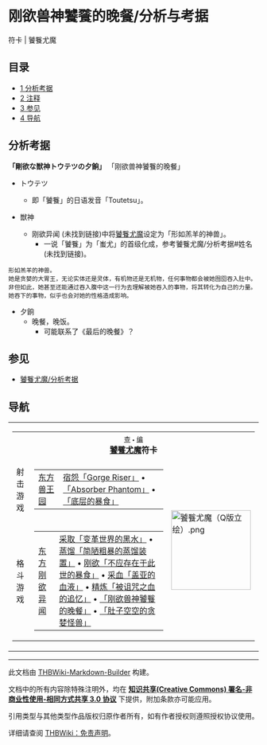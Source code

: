 # 刚欲兽神饕餮的晚餐/分析与考据

<!-- source html: G:\repos\THBWiki-Markdown-Builder\THBWikiMarkdown\Temp\main\f\fe\ns0%3A%E5%88%9A%E6%AC%B2%E5%85%BD%E7%A5%9E%E9%A5%95%E9%A4%AE%E7%9A%84%E6%99%9A%E9%A4%90%2F%E5%88%86%E6%9E%90%E4%B8%8E%E8%80%83%E6%8D%AE.html -->

符卡 | 饕餮尤魔

## 目录

- [1 分析考据](#分析考据)
- [2 注释](#注释)
- [3 参见](#参见)
- [4 导航](#导航)




## 分析考据
  
 **「剛欲な獣神トウテツの夕餉」**  「刚欲兽神饕餮的晚餐」
  

- トウテツ
  - 即「饕餮」的日语发音「Toutetsu」。

- 獣神
  - 刚欲异闻 (未找到链接)中将[饕餮尤魔](./饕餮尤魔.md)设定为「形如羔羊的神兽」。
    - 一说「饕餮」为「蚩尤」的首级化成，参考饕餮尤魔/分析考据#姓名 (未找到链接)。



```
形如羔羊的神兽。
她是贪婪的大胃王，无论实体还是灵体，有机物还是无机物，任何事物都会被她囫囵吞入肚中。
非但如此，她甚至还能通过吞入腹中这一行为去理解被她吞入的事物，将其转化为自己的力量。
她吞下的事物，似乎也会对她的性格造成影响。
```

- 夕餉
  - 晚餐，晚饭。
    - 可能联系了《最后的晚餐》？




## 参见
- [饕餮尤魔/分析考据](./饕餮尤魔-分析考据.md)

## 导航

<table><tbody><tr><td><table cellspacing="0" class="nowraplinks mw-collapsible mw-collapsed" style="width:100%;;;"><tbody><tr><th style=";" colspan="3" class="navbox-title"><div class="navbar"><div class="noprint plainlinksneverexpand" style="background-color:transparent; padding:0; font-weight:normal; font-size:80%; white-space:nowrap;"><a href="./模板-饕餮尤魔符卡导航.md" title="模板:饕餮尤魔符卡导航"><span style=";;border:none;" title="查看这个模板">查</span></a>&#160;<span style="font-size:80%;">•</span>&#160;<a href="/index.php?title=%E6%A8%A1%E6%9D%BF:%E9%A5%95%E9%A4%AE%E5%B0%A4%E9%AD%94%E7%AC%A6%E5%8D%A1%E5%AF%BC%E8%88%AA&amp;action=edit"><span style=";;border:none;" title="您可以编辑这个模板。请在储存变更之前先预览">编</span></a></div></div><span><a href="./饕餮尤魔.md" title="饕餮尤魔">饕餮尤魔</a>符卡</span></th></tr><tr><td></td></tr><tr><td class="navbox-group" style=";;">射击游戏</td><td style=";;" class="navbox-list navbox-odd"><div></div><table cellspacing="0" class="nowraplinks navbox-subgroup" style="width:100%;;;;"><tbody><tr><td class="navbox-group" style=";;"><div><a href="./东方兽王园.md" title="东方兽王园">东方兽王园</a></div></td><td style=";;" class="navbox-list navbox-odd"><div><a href="/%E5%AE%BF%E6%80%A8%E3%80%8CGorge_Riser%E3%80%8D" class="mw-redirect" title="宿怨「Gorge Riser」">宿怨「Gorge Riser」</a> &#8226; <a href="/%E3%80%8CAbsorber_Phantom%E3%80%8D" class="mw-redirect" title="「Absorber Phantom」">「Absorber Phantom」</a> &#8226; <a href="/%E3%80%8C%E5%BA%95%E5%B1%82%E7%9A%84%E6%9A%B4%E9%A3%9F%E3%80%8D" class="mw-redirect" title="「底层的暴食」">「底层的暴食」</a></div></td></tr></tbody></table><div></div></td><td class="navbox-image" style="" rowspan="3"><a href="./文件-饕餮尤魔（Q版立绘）.png.md" class="image"><img alt="饕餮尤魔（Q版立绘）.png" src="https://upload.thwiki.cc/thumb/a/ac/%E9%A5%95%E9%A4%AE%E5%B0%A4%E9%AD%94%EF%BC%88Q%E7%89%88%E7%AB%8B%E7%BB%98%EF%BC%89.png/160px-%E9%A5%95%E9%A4%AE%E5%B0%A4%E9%AD%94%EF%BC%88Q%E7%89%88%E7%AB%8B%E7%BB%98%EF%BC%89.png" decoding="async" loading="lazy" width="160" height="160" srcset="https://upload.thwiki.cc/thumb/a/ac/%E9%A5%95%E9%A4%AE%E5%B0%A4%E9%AD%94%EF%BC%88Q%E7%89%88%E7%AB%8B%E7%BB%98%EF%BC%89.png/240px-%E9%A5%95%E9%A4%AE%E5%B0%A4%E9%AD%94%EF%BC%88Q%E7%89%88%E7%AB%8B%E7%BB%98%EF%BC%89.png 1.5x, https://upload.thwiki.cc/thumb/a/ac/%E9%A5%95%E9%A4%AE%E5%B0%A4%E9%AD%94%EF%BC%88Q%E7%89%88%E7%AB%8B%E7%BB%98%EF%BC%89.png/320px-%E9%A5%95%E9%A4%AE%E5%B0%A4%E9%AD%94%EF%BC%88Q%E7%89%88%E7%AB%8B%E7%BB%98%EF%BC%89.png 2x" data-file-width="500" data-file-height="500"></a></td></tr><tr><td></td></tr><tr><td class="navbox-group" style=";;">格斗游戏</td><td style=";;" class="navbox-list navbox-even"><div></div><table cellspacing="0" class="nowraplinks navbox-subgroup" style="width:100%;;;;"><tbody><tr><td class="navbox-group" style=";;"><div><a href="./东方刚欲异闻.md" title="东方刚欲异闻">东方刚欲异闻</a></div></td><td style=";;" class="navbox-list navbox-odd"><div><a href="/%E9%87%87%E5%8F%96%E3%80%8C%E5%8F%98%E9%9D%A9%E4%B8%96%E7%95%8C%E7%9A%84%E9%BB%91%E6%B0%B4%E3%80%8D" class="mw-redirect" title="采取「变革世界的黑水」">采取「变革世界的黑水」</a> &#8226; <a href="/%E8%92%B8%E9%A6%8F%E3%80%8C%E7%AE%80%E9%99%8B%E7%B2%97%E6%9A%B4%E7%9A%84%E8%92%B8%E9%A6%8F%E8%A3%85%E7%BD%AE%E3%80%8D" class="mw-redirect" title="蒸馏「简陋粗暴的蒸馏装置」">蒸馏「简陋粗暴的蒸馏装置」</a> &#8226; <a href="/%E5%88%9A%E6%AC%B2%E3%80%8C%E4%B8%8D%E5%BA%94%E5%AD%98%E5%9C%A8%E4%BA%8E%E6%AD%A4%E4%B8%96%E7%9A%84%E6%9A%B4%E9%A3%9F%E3%80%8D" class="mw-redirect" title="刚欲「不应存在于此世的暴食」">刚欲「不应存在于此世的暴食」</a> &#8226; <a href="/%E9%87%87%E8%A1%80%E3%80%8C%E7%9B%96%E4%BA%9A%E7%9A%84%E8%A1%80%E6%B6%B2%E3%80%8D" class="mw-redirect" title="采血「盖亚的血液」">采血「盖亚的血液」</a> &#8226; <a href="/%E7%B2%BE%E7%82%BC%E3%80%8C%E8%A2%AB%E8%AF%85%E5%92%92%E4%B9%8B%E8%A1%80%E7%9A%84%E8%BF%BD%E5%BF%86%E3%80%8D" class="mw-redirect" title="精炼「被诅咒之血的追忆」">精炼「被诅咒之血的追忆」</a> &#8226; <a href="/%E3%80%8C%E5%88%9A%E6%AC%B2%E5%85%BD%E7%A5%9E%E9%A5%95%E9%A4%AE%E7%9A%84%E6%99%9A%E9%A4%90%E3%80%8D" class="mw-redirect" title="「刚欲兽神饕餮的晚餐」">「刚欲兽神饕餮的晚餐」</a> &#8226; <a href="/%E3%80%8C%E8%82%9A%E5%AD%90%E7%A9%BA%E7%A9%BA%E7%9A%84%E8%B4%AA%E5%A9%AA%E6%80%AA%E5%85%BD%E3%80%8D" class="mw-redirect" title="「肚子空空的贪婪怪兽」">「肚子空空的贪婪怪兽」</a></div></td></tr></tbody></table><div></div></td></tr></tbody></table></td></tr></tbody></table>






---

此文档由 [THBWiki-Markdown-Builder](https://github.com/Delsin-Yu/THBWiki-Markdown-Builder) 构建。

文档中的所有内容除特殊注明外，均在 [**知识共享(Creative Commons) 署名-非商业性使用-相同方式共享 3.0 协议**](https://creativecommons.org/licenses/by-sa/3.0/deed.zh-hans) 下提供，附加条款亦可能应用。

引用类型与其他类型作品版权归原作者所有，如有作者授权则遵照授权协议使用。

详细请查阅 [THBWiki：免责声明](https://thbwiki.cc/THBWiki:%E5%85%8D%E8%B4%A3%E5%A3%B0%E6%98%8E)。

